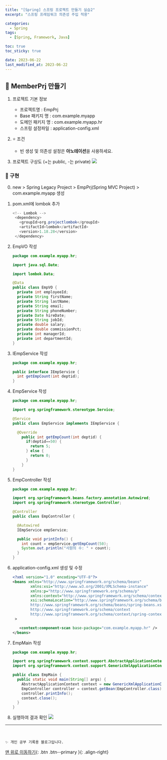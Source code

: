 ```yaml
---
title: "[Spring] 스프링 프로젝트 만들기 실습2"
excerpt: "스프링 프레임워크 의존성 주입 적용"

categories:
  - Spring
tags:
  - [Spring, Framework, Java]

toc: true
toc_sticky: true

date: 2023-06-22
last_modified_at: 2023-06-22
---
```


## 🌱 MemberPrj 만들기

1. 프로젝트 기본 정보

   - 프로젝트명 : EmpPrj
   - Base 패키지 명 : com.example.myapp
   - 도메인 패키지 명 : com.example.myapp.hr
   - 스프링 설정파일 : application-config.xml

2. ⭐ 조건

   - 빈 생성 및 의존성 설정은 **아노테이션**을 사용하세요.

3. 프로젝트 구상도 (+는 public, -는 private)
   ![](https://github.com/threeplef/threeplef.github.io/assets/89235056/c98fa5d0-e687-44e2-80e2-a294dc1732cd)

### 🍅 구현

0. new > Spring Legacy Project > EmpPrj(Spring MVC Project) > com.example.myapp 생성

1. pom.xml에 lombok 추가

   ```java
   <!-- Lombok -->
    <dependency>
      <groupId>org.projectlombok</groupId>
      <artifactId>lombok</artifactId>
      <version>1.18.28</version>
    </dependency>
   ```

2. EmpVO 작성

   ```java
   package com.example.myapp.hr;

   import java.sql.Date;

   import lombok.Data;

   @Data
   public class EmpVO {
     private int employeeId;
     private String firstName;
     private String lastName;
     private String email;
     private String phoneNumber;
     private Date hireDate;
     private String jobId;
     private double salary;
     private double commissionPct;
     private int managerId;
     private int departmentId;
   }
   ```

3. IEmpService 작성

   ```java
   package com.example.myapp.hr;

   public interface IEmpService {
     int getEmpCount(int deptid);
   }
   ```

4. EmpService 작성

   ```java
   package com.example.myapp.hr;

   import org.springframework.stereotype.Service;

   @Service
   public class EmpService implements IEmpService {

     @Override
       public int getEmpCount(int deptid) {
         if(deptid==50) {
           return 5;
         } else {
           return 0;
         }
       }
   }
   ```

5. EmpController 작성

   ```java
   package com.example.myapp.hr;

   import org.springframework.beans.factory.annotation.Autowired;
   import org.springframework.stereotype.Controller;

   @Controller
   public class EmpController {

     @Autowired
     IEmpService empService;

     public void printInfo() {
       int count = empService.getEmpCount(50);
       System.out.println("사원의 수: " + count);
     }
   }
   ```

6. application-config.xml 생성 및 수정

   ```xml
   <?xml version="1.0" encoding="UTF-8"?>
   <beans xmlns="http://www.springframework.org/schema/beans"
           xmlns:xsi="http://www.w3.org/2001/XMLSchema-instance"
           xmlns:p="http://www.springframework.org/schema/p"
           xmlns:context="http://www.springframework.org/schema/context"
           xsi:schemaLocation="http://www.springframework.org/schema/beans
           http://www.springframework.org/schema/beans/spring-beans.xsd
           http://www.springframework.org/schema/context
           http://www.springframework.org/schema/context/spring-context-4.3.xsd"
    >

      <context:component-scan base-package="com.example.myapp.hr" />
   </beans>
   ```

7. EmpMain 작성

   ```java
   package com.example.myapp.hr;

   import org.springframework.context.support.AbstractApplicationContext;
   import org.springframework.context.support.GenericXmlApplicationContext;

   public class EmpMain {
     public static void main(String[] args) {
       AbstractApplicationContext context = new GenericXmlApplicationContext("application-config.xml");
       EmpController controller = context.getBean(EmpController.class);
       controller.printInfo();
       context.close();
     }
   }
   ```

8. 실행하여 결과 확인
   ![](https://github.com/threeplef/threeplef.github.io/assets/89235056/04c8b731-8fec-419e-996a-554de8f38841)

---

<br>

    ✨ 개인 공부 기록용 블로그입니다.

[맨 위로 이동하기](#){: .btn .btn--primary }{: .align-right}
